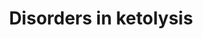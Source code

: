 ---
annotations:
- id: PW:0000002
  parent: classic metabolic pathway
  type: Pathway Ontology
  value: classic metabolic pathway
- id: PW:0002549
  parent: disease pathway
  type: Pathway Ontology
  value: succinyl-CoA:3-oxoacid transferase deficiency pathway
- id: PW:0000777
  parent: classic metabolic pathway
  type: Pathway Ontology
  value: ketone bodies degradation pathway
- id: DOID:14723
  parent: genetic disease
  type: Disease Ontology
  value: beta-ketothiolase deficiency
- id: PW:0000454
  parent: classic metabolic pathway
  type: Pathway Ontology
  value: cholesterol biosynthetic pathway
authors:
- SamDrabbe
- DeSl
- Eweitz
description: 'The disorders of Ketolysis pathway described the molecular mechanism
  utilized under starvation or fasting conditions.  This pathway was inspired by Chapter
  23 of the book of Blau, edition 4 (ISBN 3642403360 (978-3642403361)), Figure 23.3.  For
  the ketone body pathway see: [https://www.wikipathways.org/index.php/Pathway:WP5175
  WP5175] '
last-edited: 2023-02-14
organisms:
- Homo sapiens
redirect_from:
- /index.php/Pathway:WP5195
- /instance/WP5195
- /instance/WP5195_rr122514
revision: r122514
schema-jsonld:
- '@context': https://schema.org/
  '@id': https://wikipathways.github.io/pathways/WP5195.html
  '@type': Dataset
  creator:
    '@type': Organization
    name: WikiPathways
  description: 'The disorders of Ketolysis pathway described the molecular mechanism
    utilized under starvation or fasting conditions.  This pathway was inspired by
    Chapter 23 of the book of Blau, edition 4 (ISBN 3642403360 (978-3642403361)),
    Figure 23.3.  For the ketone body pathway see: [https://www.wikipathways.org/index.php/Pathway:WP5175
    WP5175] '
  keywords:
  - 3-hydroxybutyric acid
  - Acetoacetyl-CoA
  - Acetyl-CoA
  - BDH1
  - CT
  - HMCS1
  - HMG-CoA
  - HSCoA
  - MAT
  - SCOT1
  - acetoacetate
  - succinate
  - succinyl-CoA
  license: CC0
  name: Disorders in ketolysis
seo: CreativeWork
title: Disorders in ketolysis
wpid: WP5195
---